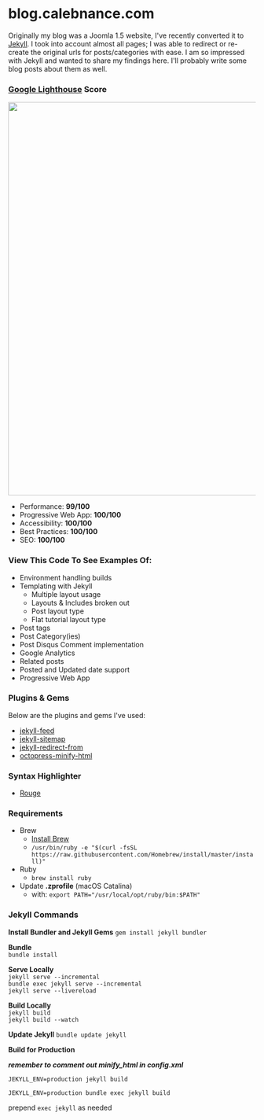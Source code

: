 # blog.calebnance.com

Originally my blog was a Joomla 1.5 website, I've recently converted it to [Jekyll](https://github.com/jekyll). I took into account almost all pages; I was able to redirect or re-create the original urls for posts/categories with ease. I am so impressed with Jekyll and wanted to share my findings here. I'll probably write some blog posts about them as well.

### [Google Lighthouse](https://developers.google.com/web/tools/lighthouse/) Score

<p align="left">
  <img src="lighthouse-score.png?raw=true" width="800" />
</p>

- Performance: **99/100**
- Progressive Web App: **100/100**
- Accessibility: **100/100**
- Best Practices: **100/100**
- SEO: **100/100**

### View This Code To See Examples Of:

- Environment handling builds
- Templating with Jekyll
  - Multiple layout usage
  - Layouts & Includes broken out
  - Post layout type
  - Flat tutorial layout type
- Post tags
- Post Category(ies)
- Post Disqus Comment implementation
- Google Analytics
- Related posts
- Posted and Updated date support
- Progressive Web App

### Plugins & Gems

Below are the plugins and gems I've used:

- [jekyll-feed](https://github.com/jekyll/jekyll-feed)
- [jekyll-sitemap](https://github.com/jekyll/jekyll-sitemap)
- [jekyll-redirect-from](https://github.com/jekyll/jekyll-redirect-from)
- [octopress-minify-html](https://github.com/octopress/minify-html)

### Syntax Highlighter

- [Rouge](https://github.com/jneen/rouge)

### Requirements

- Brew
  - [Install Brew](https://brew.sh/)
  - `/usr/bin/ruby -e "$(curl -fsSL https://raw.githubusercontent.com/Homebrew/install/master/install)"`
- Ruby
  - `brew install ruby`
- Update **.zprofile** (macOS Catalina)
  - with: `export PATH="/usr/local/opt/ruby/bin:$PATH"`

### Jekyll Commands

**Install Bundler and Jekyll Gems**
`gem install jekyll bundler`

**Bundle**  
`bundle install`

**Serve Locally**  
`jekyll serve --incremental`  
`bundle exec jekyll serve --incremental`  
`jekyll serve --livereload`

**Build Locally**  
`jekyll build`  
`jekyll build --watch`

**Update Jekyll**
`bundle update jekyll`

**Build for Production**

**_remember to comment out minify_html in config.xml_**

`JEKYLL_ENV=production jekyll build`

`JEKYLL_ENV=production bundle exec jekyll build`

prepend `exec jekyll` as needed
